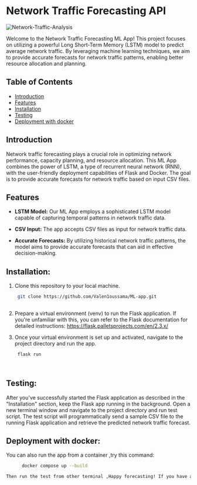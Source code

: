 # Network Traffic Forecasting API

![Network-Traffic-Analysis](https://github.com/Valen1oussama/ML-app-for-network-traffic-forecasting./assets/106777178/4f13e76b-3537-4621-af9c-f24146ea18d4)
 <!-- Add an appropriate image related to network traffic or the project -->

Welcome to the Network Traffic Forecasting ML App! This project focuses on utilizing a powerful Long Short-Term Memory (LSTM) model to predict average network traffic. By leveraging machine learning techniques, we aim to provide accurate forecasts for network traffic patterns, enabling better resource allocation and planning.

## Table of Contents

- [Introduction](#introduction)
- [Features](#features)
- [Installation](#Installation)
- [Testing](#Testing)
- [Deployment with docker](#deployment)

## Introduction

Network traffic forecasting plays a crucial role in optimizing network performance, capacity planning, and resource allocation. This ML App combines the power of LSTM, a type of recurrent neural network (RNN), with the user-friendly deployment capabilities of Flask and Docker. The goal is to provide accurate forecasts for network traffic based on input CSV files.

## Features

- **LSTM Model:** Our ML App employs a sophisticated LSTM model capable of capturing temporal patterns in network traffic data.

- **CSV Input:** The app accepts CSV files as input for network traffic data.

- **Accurate Forecasts:** By utilizing historical network traffic patterns, the model aims to provide accurate forecasts that can aid in effective decision-making.

## Installation:

   1. Clone this repository to your local machine.
      ```bash
       git clone https://github.com/Valen1oussama/ML-app.git
   
   2. Prepare a virtual environment (venv) to run the Flask application. If you're unfamiliar with this, you can refer to the Flask documentation for detailed instructions:
        https://flask.palletsprojects.com/en/2.3.x/
   
   3. Once your virtual environment is set up and activated, navigate to the project directory and run the app.
      ```bash
       flask run
      
   
## Testing:
After you've successfully started the Flask application as described in the "Installation" section, keep the Flask app running in the background.
Open a new terminal window and navigate to the project directory and run test script.
The test script will programmatically send a sample CSV file to the running Flask application and retrieve the predicted network traffic forecast.

## Deployment with docker:
 You can also run the app from a container ,try this command:
 ```bash
       docker compose up --build

Then run the test from other terminal ,Happy forecasting! If you have any questions or need further assistance, don't hesitate to ask.
   
  
   










   
